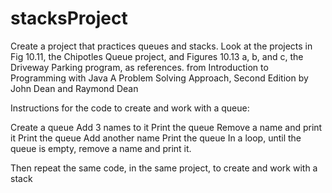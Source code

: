 # stacksProject
Create a project that practices queues and stacks. Look at the projects in Fig 10.11, the Chipotles Queue project, and Figures 10.13 a, b, and c, the Driveway Parking program, as references. from Introduction to Programming with Java A Problem Solving Approach, Second Edition by John Dean and Raymond Dean

Instructions for the code to create and work with a queue:  

Create a queue 
Add 3 names to it 
Print the queue 
Remove a name and print it 
Print the queue Add another name 
Print the queue In a loop, until the queue is empty, remove a name and print it. 

Then repeat the same code, in the same project, to create and work with a stack
